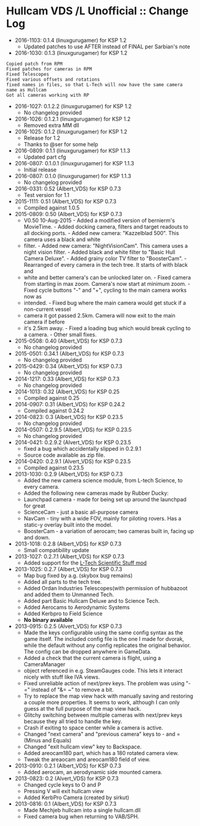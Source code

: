 # Hullcam VDS /L Unofficial :: Change Log

* 2016-1103: 0.1.4 (linuxgurugamer) for KSP 1.2
	+ Updated patches to use AFTER instead of FINAL per Sarbian's note
* 2016-1030: 0.1.3 (linuxgurugamer) for KSP 1.2
```
Copied patch from RPM 
Fixed patches for cameras in RPM
Fixed Telescopes
Fixed various offsets and rotations
fixed names in files, so that L-Tech will now have the same camera name as Hullcam
Got all cameras working with RP
```
* 2016-1027: 0.1.2.2 (linuxgurugamer) for KSP 1.2
	+ No changelog provided
* 2016-1026: 0.1.2.1 (linuxgurugamer) for KSP 1.2
	+ Removed extra MM dll
* 2016-1025: 0.1.2 (linuxgurugamer) for KSP 1.2
	+ Release for 1.2
	+ Thanks to @ser for some help
* 2016-0809: 0.1.1 (linuxgurugamer) for KSP 1.1.3
	+ Updated part cfg
* 2016-0807: 0.1.0.1 (linuxgurugamer) for KSP 1.1.3
	+ Initial release
* 2016-0807: 0.1.0 (linuxgurugamer) for KSP 1.1.3
	+ No changelog provided
* 2016-0331: 0.52 (Albert_VDS) for KSP 0.7.3
	+ Test version for 1.1
* 2015-1111: 0.51 (Albert_VDS) for KSP 0.7.3
	+ Compiled against 1.0.5
* 2015-0809: 0.50 (Albert_VDS) for KSP 0.7.3
	+ V0.50 10-Aug-2015
			- Added a modified version of bernierm's MovieTime.
			- Added docking camera, filters and target readouts to all docking ports.
			- Added new camera: "Kazzelblad 500". This camera uses a black and white
	+ filter.
			- Added new camera: "NightVisionCam". This camera uses a night vision filter.
			- Added black and white filter to "Basic Hull Camera Deluxe".
			- Added grainy color TV filter to "BoosterCam".
			- Rearranged of every camera in the tech tree. It starts of with black and
	+ white and better camera's can be unlocked later on.
			- Fixed camera from starting in max zoom. Camera's now start at minimum zoom.
			- Fixed cycle buttons "-" and "+", cycling to the main camera works now as
	+ intended.
			- Fixed bug where the main camera would get stuck if a non-current vessel
	+ camera it got passed 2.5km. Camera will now exit to the main camera if before
	+ it's 2.5km away.
			- Fixed a loading bug which would break cycling to a camera.
			- Other small fixes.
* 2015-0508: 0.40 (Albert_VDS) for KSP 0.7.3
	+ No changelog provided
* 2015-0501: 0.34.1 (Albert_VDS) for KSP 0.7.3
	+ No changelog provided
* 2015-0429: 0.34 (Albert_VDS) for KSP 0.7.3
	+ No changelog provided
* 2014-1217: 0.33 (Albert_VDS) for KSP 0.7.3
	+ No changelog provided
* 2014-1013: 0.32 (Albert_VDS) for KSP 0.25
	+ Compiled against 0.25
* 2014-0907: 0.31 (Albert_VDS) for KSP 0.24.2
	+ Compiled against 0.24.2
* 2014-0823: 0.3 (Albert_VDS) for KSP 0.23.5
	+ No changelog provided
* 2014-0507: 0.2.9.5 (Albert_VDS) for KSP 0.23.5
	+ No changelog provided
* 2014-0421: 0.2.9.2 (Alvert_VDS) for KSP 0.23.5
	+ fixed a bug which accidentally slipped in 0.2.9.1
	+ Source code available as zip file.
* 2014-0420: 0.2.9.1 (Alvert_VDS) for KSP 0.23.5
	+ Compiled against 0.23.5
* 2013-1030: 0.2.9 (Albert_VDS) for KSP 0.7.3
	+ Added the new camera science module, from L-tech Science, to every camera.
	+ Added the following new cameras made by Rubber Ducky:
	+ Launchpad camera - made for being set up around the launchpad for great
	+ ScienceCam - just a basic all-purpose camera
	+ NavCam - tiny with a wide FOV, mainly for piloting rovers. Has a static-y overlay built into the model.
	+ BoosterCam - a variation of aerocam; two cameras built in, facing up and down.
* 2013-1018: 0.2.8 (Albert_VDS) for KSP 0.7.3
	+ Small compatibility update
* 2013-1027: 0.2.7.1 (Albert_VDS) for KSP 0.7.3
	+ Added support for the [L-Tech Scientific Stuff mod](http://forum.kerbalspaceprogram.com/threads/53813-0-22-L-Tech-Scientific-Stuff-V1-5)
* 2013-1025: 0.2.7 (Albert_VDS) for KSP 0.7.3
	+ Map bug fixed by a.g. (skybox bug remains)
	+ Added all parts to the tech tree.
	+ Added Ordan Industries Telescopes(with permission of hubbazoot and added them to Unmanned Tech.
	+ Added part Basic Hullcam Deluxe and to Science Tech.
	+ Added Aerocams to Aerodynamic Systems
	+ Added Kerbpro to Field Science
	* **No binary available**
* 2013-0915: 0.2.5 (Alvert_VDS) for KSP 0.7.3
	+ Made the keys configurable using the same config syntax as the game itself. The included config file is the one I made for dvorak, while the default without any config replicates the original behavior. The config can be dropped anywhere in GameData.
	+ Added a check that the current camera is flight, using a CameraManager
	+ object referenced in e.g. SteamGauges code. This lets it interact nicely with stuff like IVA views.
	+ Fixed unreliable action of next/prev keys. The problem was using "-=" instead of "&= ~" to remove a bit.
	+ Try to replace the map view hack with manually saving and restoring a couple more properties. It seems to work, although I can only guess at the full purpose of the map view hack.
	+ Glitchy switching between multiple cameras with next/prev keys because they all tried to handle the key.
	+ Crash if exiting to space center while a camera is active.
	+ Changed "next camera" and "previous camera" keys to - and = (Minus and Equals)
	+ Changed "exit hullcam view" key to Backspace.
	+ Added areocam180 part, which has a 180 rotated camera view.
	+ Tweak the areaocam and areocam180 field of view.
* 2013-0910: 0.2.1 (Albert_VDS) for KSP 0.7.3
	+ Added aerocam, an aerodynamic side mounted camera.
* 2013-0823: 0.2 (Alvert_VDS) for KSP 0.7.3
	+ Changed cycle keys to O and P
	+ Pressing V will exit hullcam view
	+ Added KerbPro Camera (created by sirkut)
* 2013-0816: 0.1 (Albert_VDS) for KSP 0.7.3
	+ Made Mechjeb hullcam into a single hullcam.dll
	+ Fixed camera bug when returning to VAB/SPH.
